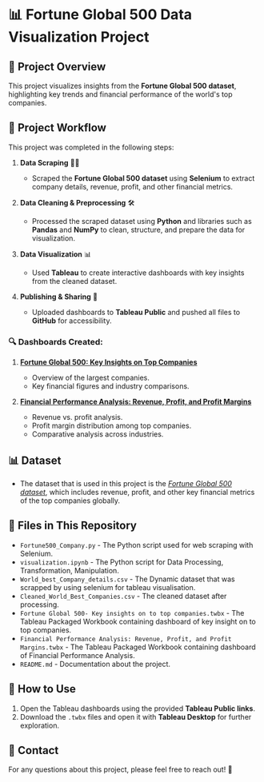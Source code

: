 # 📊 Fortune Global 500 Data Visualization Project

## 📝 Project Overview  
This project visualizes insights from the **Fortune Global 500 dataset**, highlighting key trends and financial performance of the world's top companies.

## 🔄 Project Workflow  
This project was completed in the following steps:  

1. **Data Scraping** 🕵️‍♂️  
   - Scraped the **Fortune Global 500 dataset** using **Selenium** to extract company details, revenue, profit, and other financial metrics.  

2. **Data Cleaning & Preprocessing** 🛠️  
   - Processed the scraped dataset using **Python** and libraries such as **Pandas** and **NumPy** to clean, structure, and prepare the data for visualization.  

3. **Data Visualization** 📊  
   - Used **Tableau** to create interactive dashboards with key insights from the cleaned dataset.  

4. **Publishing & Sharing** 🚀  
   - Uploaded dashboards to **Tableau Public** and pushed all files to **GitHub** for accessibility.  


### 🔍 Dashboards Created:
1. **[Fortune Global 500: Key Insights on Top Companies](https://public.tableau.com/shared/3QKCJ3JX4?:display_count=n&:origin=viz_share_link)**
   - Overview of the largest companies.
   - Key financial figures and industry comparisons.


3. **[Financial Performance Analysis: Revenue, Profit, and Profit Margins](https://public.tableau.com/views/FinancialPerformanceAnalysisRevenueProfitandProfitMargins/FinancialPerformanceAnalysisRevenueProfitandProfitMargins?:language=en-GB&:sid=&:redirect=auth&:display_count=n&:origin=viz_share_link)**
   - Revenue vs. profit analysis.
   - Profit margin distribution among top companies.
   - Comparative analysis across industries.
     

## 📊 Dataset
- The dataset that is used in this project is the *[Fortune Global 500 dataset](https://fortune.com/ranking/global500/)*, which includes revenue, profit, and other key financial metrics of the top companies globally.

## 📂 Files in This Repository  
- `Fortune500_Company.py` - The Python script used for web scraping with Selenium.
- `visualization.ipynb` - The Python script for Data Processing, Transformation, Manipulation.
- `World_best_Company_details.csv` - The Dynamic dataset that  was scrapped by using selenium for tableau visualisation.
- `Cleaned_World_Best_Companies.csv` - The cleaned dataset after processing.
- `Fortune Global 500- Key insights on to top companies.twbx` - The Tableau Packaged Workbook containing dashboard of key insight on to top companies.
- `Financial Performance Analysis: Revenue, Profit, and Profit Margins.twbx` - The Tableau Packaged Workbook containing dashboard of Financial Performance Analysis.
- `README.md` - Documentation about the project.

## 🚀 How to Use  
1. Open the Tableau dashboards using the provided **Tableau Public links**.  
2. Download the `.twbx` files and open it with **Tableau Desktop** for further exploration.

## 📢 Contact

For any questions about this project, please feel free to reach out! 🚀  



